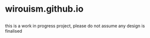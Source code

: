 # wirouism.github.io
##
this is a work in progress project, please do not assume any design is finalised 
